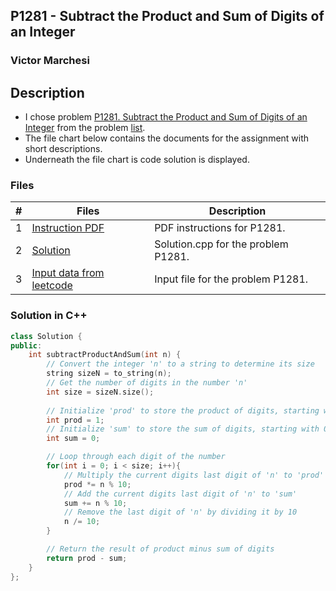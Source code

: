 ## P1281 - Subtract the Product and Sum of Digits of an Integer
### Victor Marchesi

## Description

- I chose problem [P1281. Subtract the Product and Sum of Digits of an Integer](https://leetcode.com/problems/subtract-the-product-and-sum-of-digits-of-an-integer/) from the problem [list](https://github.com/rugbyprof/4883-Programming_Techniques/tree/master/Assignments/05-A05).
- The file chart below contains the documents for the assignment with short descriptions.
- Underneath the file chart is code solution is displayed.

### Files

|   #   | Files    | Description                      |
| :---: | -------- | -------------------------------- |
|  1  | [Instruction PDF](./P1281.pdf) | PDF instructions for P1281. |
|  2  | [Solution](./solution.cpp) | Solution.cpp for the problem P1281. |
|  3  | [Input data from leetcode](./input.txt) | Input file for the problem P1281. |

### Solution in C++
```c++
class Solution {
public:
    int subtractProductAndSum(int n) {
        // Convert the integer 'n' to a string to determine its size
        string sizeN = to_string(n);
        // Get the number of digits in the number 'n'
        int size = sizeN.size();
        
        // Initialize 'prod' to store the product of digits, starting with 1
        int prod = 1;
        // Initialize 'sum' to store the sum of digits, starting with 0
        int sum = 0;

        // Loop through each digit of the number
        for(int i = 0; i < size; i++){
            // Multiply the current digits last digit of 'n' to 'prod'
            prod *= n % 10;
            // Add the current digits last digit of 'n' to 'sum'
            sum += n % 10;
            // Remove the last digit of 'n' by dividing it by 10
            n /= 10;
        }

        // Return the result of product minus sum of digits
        return prod - sum;
    }
};
```
